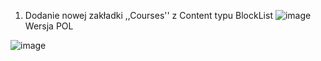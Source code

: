 1. Dodanie nowej zakładki ,,Courses'' z Content typu BlockList
![image](https://github.com/KacperChmielowiec/UmbracoBlockList/assets/104657546/5d87343e-d268-482c-9fd5-37cbac1f30c8)
Wersja POL

![image](https://github.com/KacperChmielowiec/UmbracoBlockList/assets/104657546/8d6a99c2-0497-4082-9174-598a4e71e5f1)

